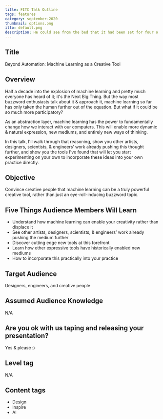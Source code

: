 ```yaml
---
title: FITC Talk Outline
tags: features
category: september-2020
thumbnail: options.png
illo: default.png
description: He could see from the bed that it had been set for four o'clock as it should have been; it certainly must have rung. Yes, but was it possible to quietly sleep through that furniture-rattling noise? True, he had not slept peacefully, but probably all the more deeply because of that. What should he do now?
---
```


## Title
Beyond Automation: Machine Learning as a Creative Tool

## Overview
Half a decade into the explosion of machine learning and pretty much everyone has heard of it; it's the Next Big Thing. But the way most buzzword enthusiasts talk about it & approach it, machine learning so far has only taken the human further out of the equation. But what if it could be so much more participatory?

As an abstraction layer, machine learning has the power to fundamentally change how we interact with our computers. This will enable more dynamic & natural expression, new mediums, and entirely new ways of thinking.

In this talk, I'll walk through that reasoning, show you other artists, designers, scientists, & engineers’ work already pushing this thought further, and show you the tools I've found that will let you start experimenting on your own to incorporate these ideas into your own practice directly.

## Objective
Convince creative people that machine learning can be a truly powerful creative tool, rather than just an eye-roll-inducing buzzword topic.

## Five Things Audience Members Will Learn
* Understand how machine learning can enable your creativity rather than displace it
* See other artists, designers, scientists, & engineers’ work already pushing the medium further
* Discover cutting edge new tools at this forefront
* Learn how other expressive tools have historically enabled new mediums
* How to incorporate this practically into your practice

## Target Audience
Designers, engineers, and creative people

## Assumed Audience Knowledge
N/A

## Are you ok with us taping and releasing your presentation?
Yes & please :)

## Level tag
N/A

## Content tags
* Design
* Inspire
* AI
